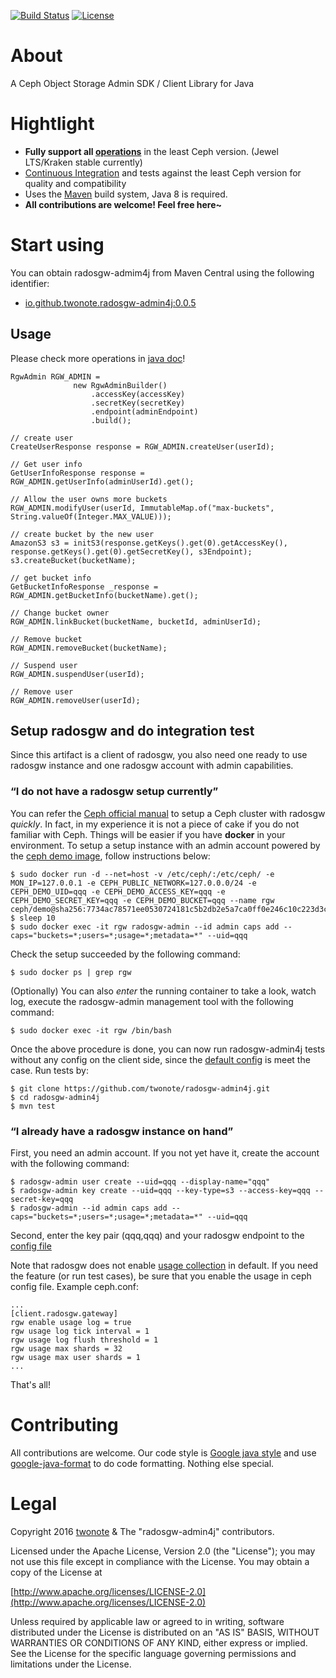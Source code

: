 [![Build Status](https://travis-ci.org/twonote/radosgw-admin4j.svg?branch=master)](https://travis-ci.org/twonote/radosgw-admin4j)  [![License](https://img.shields.io/badge/license-Apache%202-blue.svg)]()

# About
A Ceph Object Storage Admin SDK / Client Library for Java

# Hightlight
* **Fully support all [operations](http://docs.ceph.com/docs/master/radosgw/adminops/)** in the least Ceph version. (Jewel LTS/Kraken stable currently)
* [Continuous Integration](https://travis-ci.org/twonote/radosgw-admin4j) and tests against the least Ceph version for quality and compatibility
* Uses the [Maven](http://maven.apache.org/) build system, Java 8 is required.
* **All contributions are welcome! Feel free here~**

# Start using 
You can obtain radosgw-admim4j from Maven Central using the following identifier:
* [io.github.twonote.radosgw-admin4j:0.0.5](https://search.maven.org/#artifactdetails%7Cio.github.twonote%7Cradosgw-admin4j%7C0.0.5%7Cjar)

## Usage

Please check more operations in [java doc](https://twonote.github.io/radosgw-admin4j/apidocs/index.html)!

```
RgwAdmin RGW_ADMIN =
              new RgwAdminBuilder()
                  .accessKey(accessKey)
                  .secretKey(secretKey)
                  .endpoint(adminEndpoint)
                  .build();

// create user
CreateUserResponse response = RGW_ADMIN.createUser(userId);

// Get user info 
GetUserInfoResponse response = RGW_ADMIN.getUserInfo(adminUserId).get();

// Allow the user owns more buckets
RGW_ADMIN.modifyUser(userId, ImmutableMap.of("max-buckets", String.valueOf(Integer.MAX_VALUE)));

// create bucket by the new user
AmazonS3 s3 = initS3(response.getKeys().get(0).getAccessKey(), response.getKeys().get(0).getSecretKey(), s3Endpoint);
s3.createBucket(bucketName);

// get bucket info
GetBucketInfoResponse _response = RGW_ADMIN.getBucketInfo(bucketName).get();

// Change bucket owner
RGW_ADMIN.linkBucket(bucketName, bucketId, adminUserId);

// Remove bucket
RGW_ADMIN.removeBucket(bucketName);

// Suspend user
RGW_ADMIN.suspendUser(userId);

// Remove user
RGW_ADMIN.removeUser(userId);

```
## Setup radosgw and do integration test
Since this artifact is a client of radosgw, you also need one ready to use radosgw instance and one radosgw account with admin capabilities.

### “I do not have a radosgw setup currently”
You can refer the [Ceph official manual](http://docs.ceph.com/docs/master/start/) to setup a Ceph cluster with radosgw *quickly*. In fact, in my experience it is not a piece of cake if you do not familiar with Ceph. Things will be easier if you have **docker** in your environment. To setup a setup instance with an admin account powered by the [ceph demo image](https://hub.docker.com/r/ceph/demo/), follow instructions below:
```
$ sudo docker run -d --net=host -v /etc/ceph/:/etc/ceph/ -e MON_IP=127.0.0.1 -e CEPH_PUBLIC_NETWORK=127.0.0.0/24 -e CEPH_DEMO_UID=qqq -e CEPH_DEMO_ACCESS_KEY=qqq -e CEPH_DEMO_SECRET_KEY=qqq -e CEPH_DEMO_BUCKET=qqq --name rgw ceph/demo@sha256:7734ac78571ee0530724181c5b2db2e5a7ca0ff0e246c10c223d3ca9665c74ba
$ sleep 10
$ sudo docker exec -it rgw radosgw-admin --id admin caps add --caps="buckets=*;users=*;usage=*;metadata=*" --uid=qqq
```

Check the setup succeeded by the following command:
```
$ sudo docker ps | grep rgw
```

(Optionally) You can also *enter* the running container to take a look, watch log, execute the radosgw-admin management tool with the following command:
```
$ sudo docker exec -it rgw /bin/bash
```

Once the above procedure is done, you can now run radosgw-admin4j tests without any config on the client side, since the [default config](https://github.com/twonote/radosgw-admin4j/blob/master/src/test/resources/rgwadmin.properties) is meet the case. Run tests by:
```
$ git clone https://github.com/twonote/radosgw-admin4j.git
$ cd radosgw-admin4j
$ mvn test
```

### “I already have a radosgw instance on hand”
First, you need an admin account. If you not yet have it, create the account with the following command:
```
$ radosgw-admin user create --uid=qqq --display-name="qqq"
$ radosgw-admin key create --uid=qqq --key-type=s3 --access-key=qqq --secret-key=qqq
$ radosgw-admin --id admin caps add --caps="buckets=*;users=*;usage=*;metadata=*" --uid=qqq
```

Second, enter the key pair (qqq,qqq) and your radosgw endpoint to the [config file](https://github.com/twonote/radosgw-admin4j/blob/master/src/test/resources/rgwadmin.properties)

Note that radosgw does not enable [usage collection](http://docs.ceph.com/docs/master/radosgw/admin/#usage) in default. If you need the feature (or run test cases), be sure that you enable the usage in ceph config file. Example ceph.conf: 
```
...
[client.radosgw.gateway]
rgw enable usage log = true
rgw usage log tick interval = 1
rgw usage log flush threshold = 1
rgw usage max shards = 32
rgw usage max user shards = 1
...
```

That's all!

# Contributing
All contributions are welcome. Our code style is [Google java style](https://google.github.io/styleguide/javaguide.html) and use [google-java-format](https://github.com/google/google-java-format) to do code formatting. Nothing else special.

# Legal
Copyright 2016 [twonote](http://twonote.github.io/) & The "radosgw-admin4j" contributors.

Licensed under the Apache License, Version 2.0 (the "License");
you may not use this file except in compliance with the License.
You may obtain a copy of the License at
 
[http://www.apache.org/licenses/LICENSE-2.0](http://www.apache.org/licenses/LICENSE-2.0)
 
Unless required by applicable law or agreed to in writing, software
distributed under the License is distributed on an "AS IS" BASIS,
WITHOUT WARRANTIES OR CONDITIONS OF ANY KIND, either express or implied.
See the License for the specific language governing permissions and
limitations under the License.
